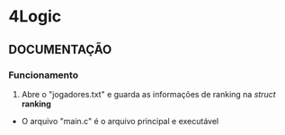 # 4Logic 
## DOCUMENTAÇÃO
### Funcionamento 
1. Abre o "jogadores.txt" e guarda as informações de ranking na _struct_ <b>ranking</b> 
 - O arquivo "main.c" é o arquivo principal e executável
